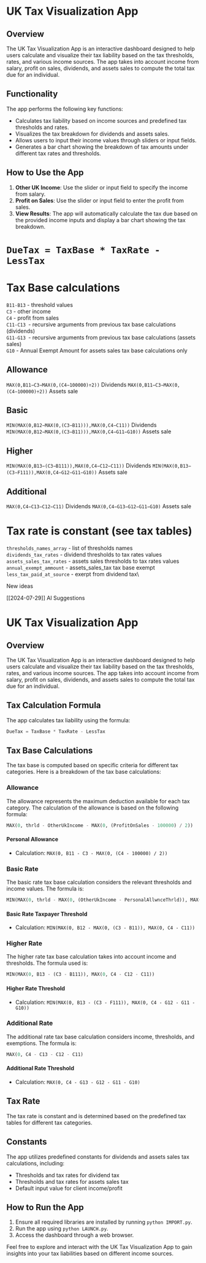 # UK Tax Visualization App

## Overview
The UK Tax Visualization App is an interactive dashboard designed to help users calculate and visualize their tax liability based on the tax thresholds, rates, and various income sources. The app takes into account income from salary, profit on sales, dividends, and assets sales to compute the total tax due for an individual.

## Functionality
The app performs the following key functions:
- Calculates tax liability based on income sources and predefined tax thresholds and rates.
- Visualizes the tax breakdown for dividends and assets sales.
- Allows users to input their income values through sliders or input fields.
- Generates a bar chart showing the breakdown of tax amounts under different tax rates and thresholds.

## How to Use the App
1. **Other UK Income**: Use the slider or input field to specify the income from salary.
2. **Profit on Sales**: Use the slider or input field to enter the profit from sales.
3. **View Results**: The app will automatically calculate the tax due based on the provided income inputs and display a bar chart showing the tax breakdown.



# `DueTax = TaxBase * TaxRate - LessTax`
# Tax Base calculations
`B11-B13` - threshold values\
`C3` - other income\
`C4` - profit from sales\
`C11-C13 `- recursive arguments from previous tax base calculations (dividends)\
`G11-G13 `- recursive arguments from previous tax base calculations (assets sales)\
`G10` - Annual Exempt Amount for assets sales tax base calculations only


## Allowance
`MAX(0,B11−C3−MAX(0,(C4−100000)÷2))`                Dividends
`MAX(0,B11−C3−MAX(0,(C4−100000)÷2))`                Assets sale
## Basic
`MIN(MAX(0,B12−MAX(0,(C3−B11))),MAX(0,C4−C11))`     Dividends
`MIN(MAX(0,B12−MAX(0,(C3−B11))),MAX(0,C4−G11−G10))` Assets sale
## Higher
`MIN(MAX(0,B13−(C3−B111)),MAX(0,C4−C12−C11))`       Dividends
`MIN(MAX(0,B13−(C3−F111)),MAX(0,C4−G12−G11−G10))`   Assets sale

## Additional
`MAX(0,C4−C13−C12−C11)`                             Dividends
`MAX(0,C4−G13−G12−G11−G10)`                         Assets sale

# Tax rate is constant (see tax tables)

`thresholds_names_array` - list of thresholds names\
`dividends_tax_rates` - dividend thresholds to tax rates values\
`assets_sales_tax_rates` - assets sales thresholds to tax rates values\
`annual_exempt_ammount` - assets_sales_tax tax base exempt\
`less_tax_paid_at_source` - exerpt from dividend tax\

New ideas

[[2024-07-29]] AI Suggestions

# UK Tax Visualization App

## Overview
The UK Tax Visualization App is an interactive dashboard designed to help users calculate and visualize their tax liability based on the tax thresholds, rates, and various income sources. The app takes into account income from salary, profit on sales, dividends, and assets sales to compute the total tax due for an individual.

## Tax Calculation Formula
The app calculates tax liability using the formula:
```python
DueTax = TaxBase * TaxRate - LessTax
```

## Tax Base Calculations
The tax base is computed based on specific criteria for different tax categories. Here is a breakdown of the tax base calculations:

### Allowance
The allowance represents the maximum deduction available for each tax category. The calculation of the allowance is based on the following formula:
```python
MAX(0, thrld - OtherUkIncome - MAX(0, (ProfitOnSales - 100000) / 2))
```

#### Personal Allowance
- Calculation: `MAX(0, B11 - C3 - MAX(0, (C4 - 100000) / 2))`

### Basic Rate
The basic rate tax base calculation considers the relevant thresholds and income values. The formula is:
```python
MIN(MAX(0, thrld - MAX(0, (OtherUkIncome - PersonalAllwnceThrld)), MAX(0, (PrftOnSales - PesonalAllwnce_tax_base)))
```

#### Basic Rate Taxpayer Threshold
- Calculation: `MIN(MAX(0, B12 - MAX(0, (C3 - B11)), MAX(0, C4 - C11))`

### Higher Rate
The higher rate tax base calculation takes into account income and thresholds. The formula used is:
```python
MIN(MAX(0, B13 - (C3 - B111)), MAX(0, C4 - C12 - C11))
```

#### Higher Rate Threshold
- Calculation: `MIN(MAX(0, B13 - (C3 - F111)), MAX(0, C4 - G12 - G11 - G10))`

### Additional Rate
The additional rate tax base calculation considers income, thresholds, and exemptions. The formula is:
```python
MAX(0, C4 - C13 - C12 - C11)
```

#### Additional Rate Threshold
- Calculation: `MAX(0, C4 - G13 - G12 - G11 - G10)`

## Tax Rate
The tax rate is constant and is determined based on the predefined tax tables for different tax categories.

## Constants
The app utilizes predefined constants for dividends and assets sales tax calculations, including:
- Thresholds and tax rates for dividend tax
- Thresholds and tax rates for assets sales tax
- Default input value for client income/profit

## How to Run the App
1. Ensure all required libraries are installed by running `python IMPORT.py`.
2. Run the app using `python LAUNCH.py`.
3. Access the dashboard through a web browser.

Feel free to explore and interact with the UK Tax Visualization App to gain insights into your tax liabilities based on different income sources.
